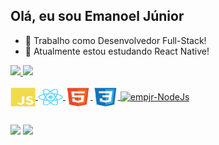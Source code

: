 ## Olá, eu sou Emanoel Júnior

- 🔭 Trabalho como Desenvolvedor Full-Stack!
- 🌱 Atualmente estou estudando React Native!

<div>
<a href="https://github.com/emanoeljunior21">
<img height="170em" src="https://github-readme-stats.vercel.app/api?username=emanoeljunior21&show_icons=true&theme=dracula&include_all_commits=true&count_private=true"/>
<img height="170em" src="https://github-readme-stats.vercel.app/api/top-langs/?username=emanoeljunior21&layout=compact&langs_count=16&theme=dracula"/>
</div>


<div style="display: inline_block"><br>
  <img align="center" alt="empjr-Js" height="30" width="40" src="https://raw.githubusercontent.com/devicons/devicon/master/icons/javascript/javascript-plain.svg">
  <img align="center" alt="empjr-React" height="30" width="40" src="https://raw.githubusercontent.com/devicons/devicon/master/icons/react/react-original.svg">
  <img align="center" alt="empjr-HTML" height="30" width="40" src="https://raw.githubusercontent.com/devicons/devicon/master/icons/html5/html5-original.svg">
  <img align="center" alt="empjr-CSS" height="30" width="40" src="https://raw.githubusercontent.com/devicons/devicon/master/icons/css3/css3-original.svg">
  <img  align="center" alt="empjr-NodeJs" height="30" width="40"src="https://cdn.jsdelivr.net/gh/devicons/devicon@latest/icons/nodejs/nodejs-original.svg">    
</div>


##

<div>
  <a href="https://www.instagram.com/empjr/" target="_blank"><img src="https://img.shields.io/badge/-Instagram-%23E4405F?style=for-the-badge&logo=instagram&logoColor=white" target="_blank"></a>
  <a href = "emanoeljuniordev@gmail.com"><img src="https://img.shields.io/badge/-Gmail-%23333?style=for-the-badge&logo=gmail&logoColor=white" target="_blank"></a>
</div>

